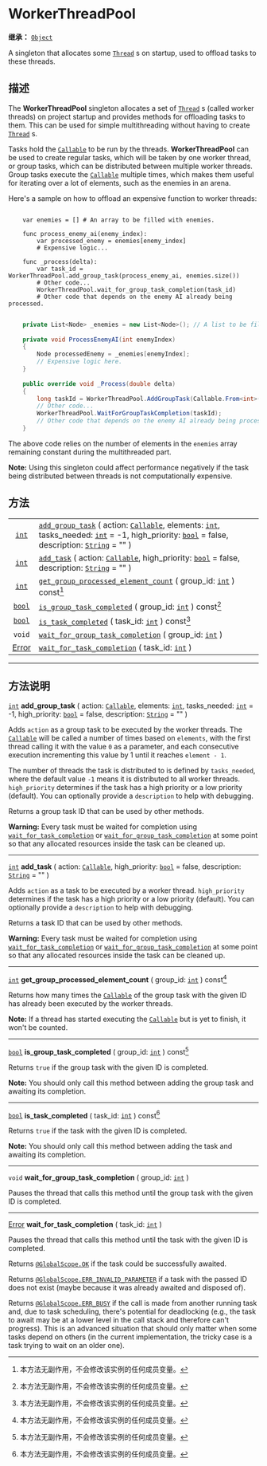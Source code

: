<!-- ⚠ 请勿编辑本文件 ⚠ -->
<!-- 本文档使用脚本从 WeDot 引擎源码仓库生成。 -->
<!-- 生成脚本：https://github.com/WeDot-Engine/WeDot/tree/4.3/doc/tools/make_md.py； -->
<!-- 原文件：https://github.com/WeDot-Engine/WeDot/tree/4.3/doc/classes/WorkerThreadPool.xml。 -->

<div id="_class_workerthreadpool"></div>

# WorkerThreadPool

**继承：** [`Object`](class_object.md)

A singleton that allocates some [`Thread`](class_thread.md) s on startup, used to offload tasks to these threads.

## 描述

The **WorkerThreadPool** singleton allocates a set of [`Thread`](class_thread.md) s (called worker threads) on project startup and provides methods for offloading tasks to them. This can be used for simple multithreading without having to create [`Thread`](class_thread.md) s.

Tasks hold the [`Callable`](class_callable.md) to be run by the threads. **WorkerThreadPool** can be used to create regular tasks, which will be taken by one worker thread, or group tasks, which can be distributed between multiple worker threads. Group tasks execute the [`Callable`](class_callable.md) multiple times, which makes them useful for iterating over a lot of elements, such as the enemies in an arena.

Here's a sample on how to offload an expensive function to worker threads:



```gdscript

    var enemies = [] # An array to be filled with enemies.
    
    func process_enemy_ai(enemy_index):
        var processed_enemy = enemies[enemy_index]
        # Expensive logic...
    
    func _process(delta):
        var task_id = WorkerThreadPool.add_group_task(process_enemy_ai, enemies.size())
        # Other code...
        WorkerThreadPool.wait_for_group_task_completion(task_id)
        # Other code that depends on the enemy AI already being processed.
```

```csharp

    private List<Node> _enemies = new List<Node>(); // A list to be filled with enemies.
    
    private void ProcessEnemyAI(int enemyIndex)
    {
        Node processedEnemy = _enemies[enemyIndex];
        // Expensive logic here.
    }
    
    public override void _Process(double delta)
    {
        long taskId = WorkerThreadPool.AddGroupTask(Callable.From<int>(ProcessEnemyAI), _enemies.Count);
        // Other code...
        WorkerThreadPool.WaitForGroupTaskCompletion(taskId);
        // Other code that depends on the enemy AI already being processed.
    }
```



The above code relies on the number of elements in the `enemies` array remaining constant during the multithreaded part.

 **Note:** Using this singleton could affect performance negatively if the task being distributed between threads is not computationally expensive.





## 方法

|||
|:-:|:--|
| [`int`](class_int.md)             | [`add_group_task`](#class_workerthreadpool_method_add_group_task) ( action: [`Callable`](class_callable.md), elements: [`int`](class_int.md), tasks_needed: [`int`](class_int.md) = -1, high_priority: [`bool`](class_bool.md) = false, description: [`String`](class_string.md) = "" ) |
| [`int`](class_int.md)             | [`add_task`](#class_workerthreadpool_method_add_task) ( action: [`Callable`](class_callable.md), high_priority: [`bool`](class_bool.md) = false, description: [`String`](class_string.md) = "" )                                                                                        |
| [`int`](class_int.md)             | [`get_group_processed_element_count`](#class_workerthreadpool_method_get_group_processed_element_count) ( group_id: [`int`](class_int.md) ) const[^const]                                                                                                                               |
| [`bool`](class_bool.md)           | [`is_group_task_completed`](#class_workerthreadpool_method_is_group_task_completed) ( group_id: [`int`](class_int.md) ) const[^const]                                                                                                                                                   |
| [`bool`](class_bool.md)           | [`is_task_completed`](#class_workerthreadpool_method_is_task_completed) ( task_id: [`int`](class_int.md) ) const[^const]                                                                                                                                                                |
| `void`                            | [`wait_for_group_task_completion`](#class_workerthreadpool_method_wait_for_group_task_completion) ( group_id: [`int`](class_int.md) )                                                                                                                                                   |
| [Error](#enum_@globalscope_error) | [`wait_for_task_completion`](#class_workerthreadpool_method_wait_for_task_completion) ( task_id: [`int`](class_int.md) )                                                                                                                                                                |

<!-- rst-class:: classref-section-separator -->

---

## 方法说明

<div id="_class_workerthreadpool_method_add_group_task"></div>

[`int`](class_int.md) **add_group_task** ( action: [`Callable`](class_callable.md), elements: [`int`](class_int.md), tasks_needed: [`int`](class_int.md) = -1, high_priority: [`bool`](class_bool.md) = false, description: [`String`](class_string.md) = "" )<div id="class_workerthreadpool_method_add_group_task"></div>

Adds `action` as a group task to be executed by the worker threads. The [`Callable`](class_callable.md) will be called a number of times based on `elements`, with the first thread calling it with the value `0` as a parameter, and each consecutive execution incrementing this value by 1 until it reaches `element - 1`.

The number of threads the task is distributed to is defined by `tasks_needed`, where the default value `-1` means it is distributed to all worker threads. `high_priority` determines if the task has a high priority or a low priority (default). You can optionally provide a `description` to help with debugging.

Returns a group task ID that can be used by other methods.

 **Warning:** Every task must be waited for completion using [`wait_for_task_completion`](#class_workerthreadpool_method_wait_for_task_completion) or [`wait_for_group_task_completion`](#class_workerthreadpool_method_wait_for_group_task_completion) at some point so that any allocated resources inside the task can be cleaned up.

<!-- rst-class:: classref-item-separator -->

---

<div id="_class_workerthreadpool_method_add_task"></div>

[`int`](class_int.md) **add_task** ( action: [`Callable`](class_callable.md), high_priority: [`bool`](class_bool.md) = false, description: [`String`](class_string.md) = "" )<div id="class_workerthreadpool_method_add_task"></div>

Adds `action` as a task to be executed by a worker thread. `high_priority` determines if the task has a high priority or a low priority (default). You can optionally provide a `description` to help with debugging.

Returns a task ID that can be used by other methods.

 **Warning:** Every task must be waited for completion using [`wait_for_task_completion`](#class_workerthreadpool_method_wait_for_task_completion) or [`wait_for_group_task_completion`](#class_workerthreadpool_method_wait_for_group_task_completion) at some point so that any allocated resources inside the task can be cleaned up.

<!-- rst-class:: classref-item-separator -->

---

<div id="_class_workerthreadpool_method_get_group_processed_element_count"></div>

[`int`](class_int.md) **get_group_processed_element_count** ( group_id: [`int`](class_int.md) ) const[^const]<div id="class_workerthreadpool_method_get_group_processed_element_count"></div>

Returns how many times the [`Callable`](class_callable.md) of the group task with the given ID has already been executed by the worker threads.

 **Note:** If a thread has started executing the [`Callable`](class_callable.md) but is yet to finish, it won't be counted.

<!-- rst-class:: classref-item-separator -->

---

<div id="_class_workerthreadpool_method_is_group_task_completed"></div>

[`bool`](class_bool.md) **is_group_task_completed** ( group_id: [`int`](class_int.md) ) const[^const]<div id="class_workerthreadpool_method_is_group_task_completed"></div>

Returns `true` if the group task with the given ID is completed.

 **Note:** You should only call this method between adding the group task and awaiting its completion.

<!-- rst-class:: classref-item-separator -->

---

<div id="_class_workerthreadpool_method_is_task_completed"></div>

[`bool`](class_bool.md) **is_task_completed** ( task_id: [`int`](class_int.md) ) const[^const]<div id="class_workerthreadpool_method_is_task_completed"></div>

Returns `true` if the task with the given ID is completed.

 **Note:** You should only call this method between adding the task and awaiting its completion.

<!-- rst-class:: classref-item-separator -->

---

<div id="_class_workerthreadpool_method_wait_for_group_task_completion"></div>

`void` **wait_for_group_task_completion** ( group_id: [`int`](class_int.md) )<div id="class_workerthreadpool_method_wait_for_group_task_completion"></div>

Pauses the thread that calls this method until the group task with the given ID is completed.

<!-- rst-class:: classref-item-separator -->

---

<div id="_class_workerthreadpool_method_wait_for_task_completion"></div>

[Error](#enum_@globalscope_error) **wait_for_task_completion** ( task_id: [`int`](class_int.md) )<div id="class_workerthreadpool_method_wait_for_task_completion"></div>

Pauses the thread that calls this method until the task with the given ID is completed.

Returns [`@GlobalScope.OK`](#class_@globalscope_constant_ok) if the task could be successfully awaited.

Returns [`@GlobalScope.ERR_INVALID_PARAMETER`](#class_@globalscope_constant_err_invalid_parameter) if a task with the passed ID does not exist (maybe because it was already awaited and disposed of).

Returns [`@GlobalScope.ERR_BUSY`](#class_@globalscope_constant_err_busy) if the call is made from another running task and, due to task scheduling, there's potential for deadlocking (e.g., the task to await may be at a lower level in the call stack and therefore can't progress). This is an advanced situation that should only matter when some tasks depend on others (in the current implementation, the tricky case is a task trying to wait on an older one).

[^virtual]: 本方法通常需要用户覆盖才能生效。
[^const]: 本方法无副作用，不会修改该实例的任何成员变量。
[^vararg]: 本方法除了能接受在此处描述的参数外，还能够继续接受任意数量的参数。
[^constructor]: 本方法用于构造某个类型。
[^static]: 调用本方法无需实例，可直接使用类名进行调用。
[^operator]: 本方法描述的是使用本类型作为左操作数的有效运算符。
[^bitfield]: 这个值是由下列位标志构成位掩码的整数。
[^void]: 无返回值。
